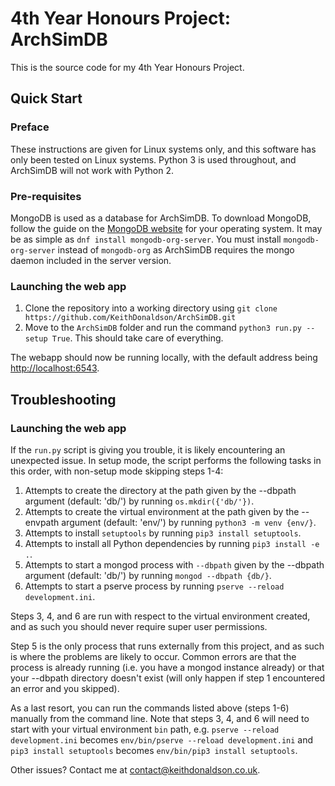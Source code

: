 4th Year Honours Project: ArchSimDB
=====================

This is the source code for my 4th Year Honours Project. 

## Quick Start

### Preface

These instructions are given for Linux systems only, and this software has only been tested on Linux systems. Python 3 is used throughout, and ArchSimDB will not work with Python 2.

### Pre-requisites

MongoDB is used as a database for ArchSimDB. To download MongoDB, follow the guide on the [MongoDB website](https://docs.mongodb.com/manual/administration/install-on-linux/) for your operating system. It may be as simple as `dnf install mongodb-org-server`. You must install `mongodb-org-server` instead of `mongodb-org` as ArchSimDB requires the mongo daemon included in the server version.

### Launching the web app

1. Clone the repository into a working directory using `git clone https://github.com/KeithDonaldson/ArchSimDB.git`
2. Move to the `ArchSimDB` folder and run the command `python3 run.py --setup True`. This should take care of everything.

The webapp should now be running locally, with the default address being [http://localhost:6543](http://localhost:6543).

## Troubleshooting

### Launching the web app

If the `run.py` script is giving you trouble, it is likely encountering an unexpected issue. In setup mode, the script performs the following tasks in this order, with non-setup mode skipping steps 1-4:

1. Attempts to create the directory at the path given by the --dbpath argument (default: 'db/') by running `os.mkdir({'db/'})`.
2. Attempts to create the virtual environment at the path given by the --envpath argument (default: 'env/') by running `python3 -m venv {env/}`.
3. Attempts to install `setuptools` by running `pip3 install setuptools`.
4. Attempts to install all Python dependencies by running `pip3 install -e .`.
5. Attempts to start a mongod process with `--dbpath` given by the --dbpath argument (default: 'db/') by running `mongod --dbpath {db/}`. 
6. Attempts to start a pserve process by running `pserve --reload development.ini`.

Steps 3, 4, and 6 are run with respect to the virtual environment created, and as such you should never require super user permissions.

Step 5 is the only process that runs externally from this project, and as such is where the problems are likely to occur. Common errors are that the process is already running (i.e. you have a mongod instance already) or that your --dbpath directory doesn't exist (will only happen if step 1 encountered an error and you skipped). 

As a last resort, you can run the commands listed above (steps 1-6) manually from the command line. Note that steps 3, 4, and 6 will need to start with your virtual environment `bin` path, e.g. `pserve --reload development.ini` becomes `env/bin/pserve --reload development.ini` and `pip3 install setuptools` becomes `env/bin/pip3 install setuptools`.

Other issues? Contact me at contact@keithdonaldson.co.uk.

